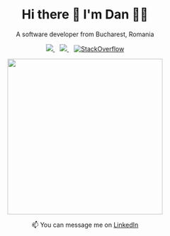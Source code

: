 <h1 align='center'>
  Hi there 👋 I'm Dan 👨‍💻
</h1>

<p align='center'>
  A software developer from Bucharest, Romania
</p>


<p align='center'>
  <a href="https://www.linkedin.com/in/dan-ionescu-0a256b44" target="_blank">
    <img src="https://img.shields.io/badge/LinkedIn-0077B5?style=for-the-badge&logo=linkedin&logoColor=white" />
  </a>&nbsp;&nbsp;
  <a href="https://www.instructables.com/member/danionescu/instructables" target="_blank">
    <img src="https://a11ybadges.com/badge?logo=instructables" />        
  </a>&nbsp;&nbsp;
  <a href="https://stackoverflow.com/users/4862301/dan-ionescu" target="_blank">
     <img alt="StackOverflow" src="https://stackoverflow-badge.vercel.app/?userID=4862301" />
  </a>
</p>

<p align='center'>
  <a href="#"><img src="https://github-readme-stats.vercel.app/api?username=danionescu0&show_icons=true&count_private=true&theme=dark" width="350"></a>
</p>
<p align='center'>
  📫 You can message me on <a href="https://www.linkedin.com/in/dan-ionescu-0a256b44">LinkedIn</a>
</p>
<!--
**danionescu0/danionescu0** is a ✨ _special_ ✨ repository because its `README.md` (this file) appears on your GitHub profile.

Here are some ideas to get you started:

- 🔭 I’m currently working on ...
- 🌱 I’m currently learning ...
- 👯 I’m looking to collaborate on ...
- 🤔 I’m looking for help with ...
- 💬 Ask me about ...
- 📫 How to reach me: ...
- 😄 Pronouns: ...
- ⚡ Fun fact: ...
-->
